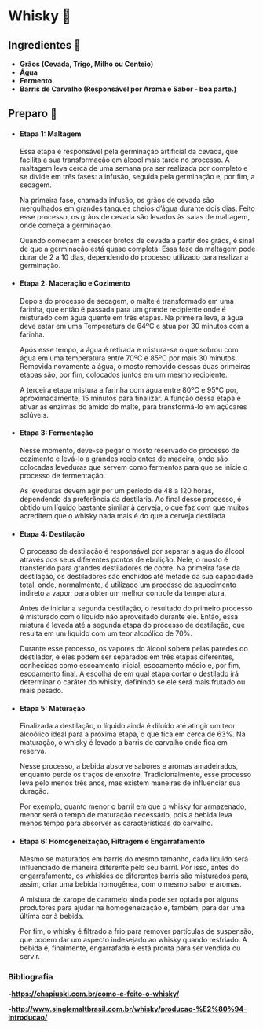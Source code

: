 # Whisky :tumbler_glass:

## Ingredientes :book:

* **Grãos (Cevada, Trigo, Milho ou Centeio)**
* **Água**
* **Fermento** 
* **Barris de Carvalho (Responsável por Aroma e Sabor - boa parte.)**



## Preparo :bookmark_tabs:



* #### **Etapa 1: Maltagem**

  Essa etapa é responsável pela  germinação artificial da cevada, que facilita a sua transformação em  álcool mais tarde no processo. A maltagem leva cerca de uma semana pra  ser realizada por completo e se divide em três fases: a infusão, seguida pela germinação e, por fim, a secagem.

  Na primeira fase, chamada infusão, os grãos de cevada são mergulhados em grandes tanques cheios d’água  durante dois dias. Feito esse processo, os grãos de cevada são levados  às salas de maltagem, onde começa a germinação. 

  

  Quando começam a crescer brotos de  cevada a partir dos grãos, é sinal de que a germinação está quase  completa. Essa fase da maltagem pode durar de 2 a 10 dias, dependendo do processo utilizado para realizar a germinação. 

  

* #### Etapa 2: Maceração e Cozimento

  Depois do processo de secagem, o  malte é transformado em uma farinha, que então é passada para um grande  recipiente onde é misturado com água quente em três etapas. Na primeira  leva, a água deve estar em uma Temperatura de 64ºC e atua por 30 minutos com a farinha.

   Após esse tempo, a água é retirada e mistura-se o que sobrou com água em uma temperatura entre 70ºC e 85ºC  por mais 30 minutos. Removida novamente a água, o mosto removido dessas  duas primeiras etapas são, por fim, colocados juntos em um mesmo  recipiente. 

  

  A terceira etapa mistura a farinha  com água entre 80ºC e 95ºC por, aproximadamente, 15 minutos para  finalizar. A função dessa etapa é ativar as enzimas do amido do malte,  para transformá-lo em açúcares solúveis. 

  

* #### Etapa 3: Fermentação

  Nesse momento, deve-se pegar o mosto  reservado do processo de cozimento e levá-lo a grandes recipientes de  madeira, onde são colocadas leveduras que servem como fermentos para que se inicie o processo de fermentação. 

  As leveduras devem agir por um  período de 48 a 120 horas, dependendo da preferência da destilaria. Ao  final desse processo, é obtido um líquido bastante similar à cerveja, o  que faz com que muitos acreditem que o whisky nada mais é do que a  cerveja destilada

  

* #### Etapa 4: Destilação

  O processo de destilação é  responsável por separar a água do álcool através dos seus diferentes  pontos de ebulição. Nele, o mosto é transferido para grandes  destiladores de cobre. Na primeira fase da destilação, os destiladores  são enchidos até metade da sua capacidade total, onde, normalmente, é  utilizado um processo de aquecimento indireto a vapor, para obter um  melhor controle da temperatura. 

  Antes de iniciar a segunda  destilação, o resultado do primeiro processo é misturado com o líquido  não aproveitado durante ele. Então, essa mistura é levada até a segunda  etapa do processo de destilação, que resulta em um líquido com um teor  alcoólico de 70%.

  Durante esse processo, os vapores do  álcool sobem pelas paredes do destilador, e eles podem ser separados em  três etapas diferentes, conhecidas como escoamento inicial, escoamento  médio e, por fim, escoamento final. A escolha de em qual etapa cortar o  destilado irá determinar o caráter do whisky, definindo se ele será mais frutado ou mais pesado.

  

* #### Etapa 5: Maturação

  Finalizada a destilação, o líquido ainda é diluído até atingir um teor alcoólico ideal para a próxima etapa, o  que fica em cerca de 63%. Na maturação, o whisky é levado a barris de  carvalho onde fica em reserva. 

  Nesse processo, a bebida absorve  sabores e aromas amadeirados, enquanto perde os traços de enxofre.  Tradicionalmente, esse processo leva pelo menos três anos, mas existem  maneiras de influenciar sua duração.

   Por exemplo, quanto menor o barril  em que o whisky for armazenado, menor será o tempo de maturação  necessário, pois a bebida leva menos tempo para absorver as  características do carvalho.

  

* #### Etapa 6: Homogeneização, Filtragem e Engarrafamento

  Mesmo se maturados em barris do mesmo tamanho, cada líquido será influenciado de maneira diferente pelo seu  barril. Por isso, antes do engarrafamento, os whiskies de diferentes  barris são misturados para, assim, criar uma bebida homogênea, com o  mesmo sabor e aromas. 

  A mistura de xarope de caramelo ainda pode ser optada por alguns produtores para ajudar na homogeneização e,  também, para dar uma última cor à bebida.

  Por fim, o whisky é filtrado a frio  para remover partículas de suspensão, que podem dar um aspecto  indesejado ao whisky quando resfriado. A bebida é, finalmente,  engarrafada e está pronta para ser vendida ou servir.



### Bibliografia 

**-https://chapiuski.com.br/como-e-feito-o-whisky/**

**-http://www.singlemaltbrasil.com.br/whisky/producao-%E2%80%94-introducao/**


